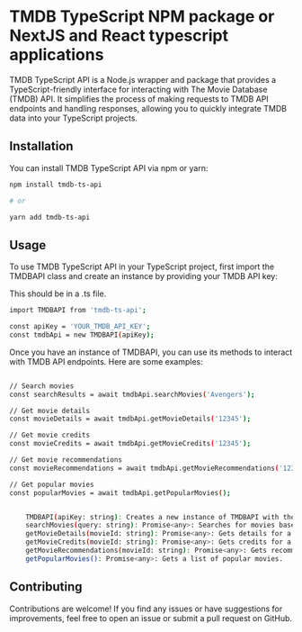 

# TMDB TypeScript NPM package or NextJS and React typescript applications

TMDB TypeScript API is a Node.js wrapper and package that provides a TypeScript-friendly interface for interacting with The Movie Database (TMDB) API. It simplifies the process of making requests to TMDB API endpoints and handling responses, allowing you to quickly integrate TMDB data into your TypeScript projects.

## Installation

You can install TMDB TypeScript API via npm or yarn:

```bash
npm install tmdb-ts-api

# or

yarn add tmdb-ts-api
```


## Usage

To use TMDB TypeScript API in your TypeScript project, first import the TMDBAPI class and create an instance by providing your TMDB API key:

This should be in a .ts file.

```bash
import TMDBAPI from 'tmdb-ts-api';

const apiKey = 'YOUR_TMDB_API_KEY';
const tmdbApi = new TMDBAPI(apiKey);

```

Once you have an instance of TMDBAPI, you can use its methods to interact with TMDB API endpoints. Here are some examples:


```bash

// Search movies
const searchResults = await tmdbApi.searchMovies('Avengers');

// Get movie details
const movieDetails = await tmdbApi.getMovieDetails('12345');

// Get movie credits
const movieCredits = await tmdbApi.getMovieCredits('12345');

// Get movie recommendations
const movieRecommendations = await tmdbApi.getMovieRecommendations('12345');

// Get popular movies
const popularMovies = await tmdbApi.getPopularMovies();

```
```bash

    TMDBAPI(apiKey: string): Creates a new instance of TMDBAPI with the provided TMDB API key.
    searchMovies(query: string): Promise<any>: Searches for movies based on the provided query string.
    getMovieDetails(movieId: string): Promise<any>: Gets details for a specific movie identified by its TMDB ID.
    getMovieCredits(movieId: string): Promise<any>: Gets credits for a specific movie identified by its TMDB ID.
    getMovieRecommendations(movieId: string): Promise<any>: Gets recommendations for a specific movie identified by its TMDB ID.
    getPopularMovies(): Promise<any>: Gets a list of popular movies.

```

## Contributing

Contributions are welcome! If you find any issues or have suggestions for improvements, feel free to open an issue or submit a pull request on GitHub.
